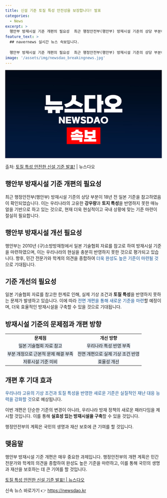 ```yaml
---
title: 신설 기준 토질 특성 안전성을 보장합니다! 발표
categories:
  - News
excerpt: >
  행안부 방재시설 기준 개편의 필요성  최근 행정안전부(행안부) 방재시설 기준의 상당 부분이 18년 전 일본 …
feature_text: >
  ## navernews 실시간 뉴스 속보입니다.

  행안부 방재시설 기준 개편의 필요성  최근 행정안전부(행안부) 방재시설 기준의 상당 부분이 18년 전 일본 …
image: '/assets/img/newsdao_breakingnews.jpg'
---
```


![뉴스다오 속보](/assets/img/newsdao_breakingnews.jpg)

<p>출처: <a href="https://newsdao.kr/4633" rel="dofollow">토질 특성 안전한 신설 기준 발표!</a> | 뉴스다오</p>

<h2 data-ke-size="size26">행안부 방재시설 기준 개편의 필요성</h2>
<p data-ke-size="size16">최근 행정안전부(행안부) 방재시설 기준의 상당 부분이 18년 전 일본 기준을 참고하였음이 확인되었습니다. 이는 우리나라의 고유한 <b>강우량</b>과 <b>토지 특성</b>을 반영하지 못한 매뉴얼을 기반으로 하고 있는 것으로, 현재 더욱 현실적이고 국내 상황에 맞는 기준 마련이 절실히 필요합니다.</p>

<h2 data-ke-size="size26">행안부 방재시설 개선 필요성</h2>
<p data-ke-size="size16">행안부는 2010년 (구)소방방재청에서 일본 기술협회 자료를 참고로 하여 방재시설 기준을 마련하였으며, 이는 우리나라의 현실을 충분히 반영하지 못한 것으로 평가되고 있습니다. 향후, 민간 전문가와 학계의 의견을 종합하여 <span style="color: #1a5490;">더욱 완성도 높은 기준이 마련될 것</span>으로 기대됩니다.</p>

<h2 data-ke-size="size26">기준 개선의 필요성</h2>
<p data-ke-size="size16">일본 기술협회 자료를 참고한 한계로 인해, 실제 기상 조건과 <b>토질 특성</b>을 반영하지 못하는 문제가 발생하고 있습니다. 이에 따라 <span style="color: #1a5490;">전면 개편을 통해 새로운 기준을 마련</span>할 예정이며, 더욱 효율적인 방재시설을 구축할 수 있을 것으로 기대됩니다.</p>

<h2 data-ke-size="size26">방재시설 기준의 문제점과 개편 방향</h2>
<table>
<tbody>
<tr>
<td style="text-align: center; height: 17px;"><b>문제점</b></td>
<td style="text-align: center; height: 17px;"><b>개선 방향</b></td>
</tr>
<tr>
<td style="text-align: center; height: 17px;"><span style="background-color: #21538527;">일본 기술협회 자료 참고</span></td>
<td style="text-align: center; height: 17px;"><span style="background-color: #21538527;">우리나라 특성 반영 부족</span></td>
</tr>
<tr>
<td style="text-align: center; height: 17px;"><span style="background-color: #21538527;">부분 개정으로 근본적 문제 해결 부족</span></td>
<td style="text-align: center; height: 17px;"><span style="background-color: #21538527;">전면 개편으로 실제 기상 조건 반영</span></td>
</tr>
<tr>
<td style="text-align: center; height: 17px;"><span style="background-color: #21538527;">저류시설 기준 미비</span></td>
<td style="text-align: center; height: 17px;"><span style="background-color: #21538527;">효율성 개선</span></td>
</tr>
</tbody>
</table>

<h2 data-ke-size="size26">개편 후 기대 효과</h2>
<p data-ke-size="size16"><span style="color: #1a5490;">우리나라 고유의 기상 조건과 토질 특성을 반영한 새로운 기준은 실질적인 재난 대응 능력을 강화할 것</span>으로 예상됩니다.</p>

<p data-ke-size="size16">이번 개편은 단순한 기준의 변경이 아니라, 우리나라 방재 정책의 새로운 패러다임을 제시할 것입니다. 이를 통해 <b>실효성 있는 방재시설을 구축</b>할 수 있을 것입니다.</p>

<p data-ke-size="size16">행정안전부의 계획은 국민의 생명과 재산 보호에 큰 기여를 할 것입니다.</p>

<h2 data-ke-size="size26">맺음말</h2>
<p data-ke-size="size16">행안부 방재시설 기준 개편은 매우 중요한 과제입니다. 행정안전부의 개편 계획은 민간 전문가와 학계의 의견을 종합하여 완성도 높은 기준을 마련하고, 이를 통해 국민의 생명과 재산을 보호하는 데 큰 기여를 할 것입니다.</p>

<p data-ke-size="size16"><a href="https://newsdao.kr/4633">토질 특성 안전한 신설 기준 발표! | 뉴스다오</a></p> 

신속 뉴스 바로가기 👉 <a href="https://newsdao.kr" rel="dofollow">https://newsdao.kr</a>


